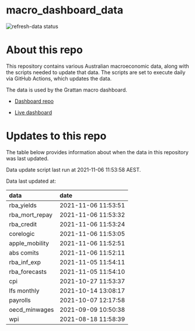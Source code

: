 
<!-- README.md is generated from README.Rmd. Please edit that file -->

# macro\_dashboard\_data

<!-- badges: start -->

![refresh-data
status](https://github.com/grattan/macro_dashboard_data/workflows/refresh-data/badge.svg)

<!-- badges: end -->

# About this repo

This repository contains various Australian macroeconomic data, along
with the scripts needed to update that data. The scripts are set to
execute daily via GitHub Actions, which updates the data.

The data is used by the Grattan macro dashboard.

  - [Dashboard repo](https://github.com/grattan/macrodashboard)

  - [Live dashboard](https://mattcowgill.shinyapps.io/macrodashboard/)

# Updates to this repo

The table below provides information about when the data in this
repository was last updated.

Data update script last run at 2021-11-06 11:53:58 AEST.

Data last updated at:

| data             | date                |
| :--------------- | :------------------ |
| rba\_yields      | 2021-11-06 11:53:51 |
| rba\_mort\_repay | 2021-11-06 11:53:32 |
| rba\_credit      | 2021-11-06 11:53:24 |
| corelogic        | 2021-11-06 11:53:05 |
| apple\_mobility  | 2021-11-06 11:52:51 |
| abs comits       | 2021-11-06 11:52:11 |
| rba\_inf\_exp    | 2021-11-05 11:54:11 |
| rba\_forecasts   | 2021-11-05 11:54:10 |
| cpi              | 2021-10-27 11:53:37 |
| lfs monthly      | 2021-10-14 13:08:17 |
| payrolls         | 2021-10-07 12:17:58 |
| oecd\_minwages   | 2021-09-09 10:50:38 |
| wpi              | 2021-08-18 11:58:39 |
